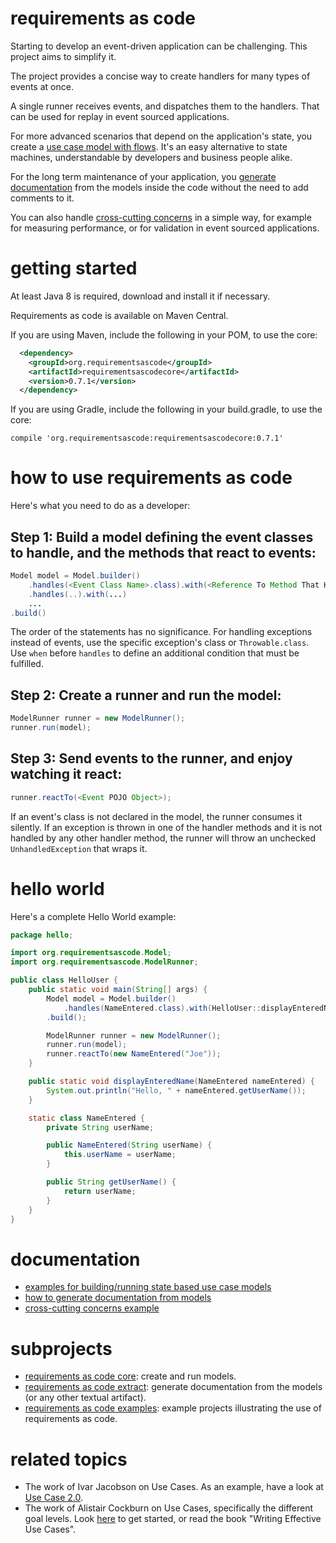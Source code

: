 # requirements as code
Starting to develop an event-driven application can be challenging.
This project aims to simplify it. 

The project provides a concise way to create handlers for many types of events at once.

A single runner receives events, and dispatches them to the handlers. That can be used for replay in event sourced applications.

For more advanced scenarios that depend on the application's state, 
you create a [use case model with flows](https://github.com/bertilmuth/requirementsascode/tree/master/requirementsascodeexamples/helloworld).
It's an easy alternative to state machines,
understandable by developers and business people alike.

For the long term maintenance of your application,
you [generate documentation](https://github.com/bertilmuth/requirementsascode/tree/master/requirementsascodeextract) 
from the models inside the code without the need to add comments to it.

You can also handle [cross-cutting concerns](https://github.com/bertilmuth/requirementsascode/tree/master/requirementsascodeexamples/crosscuttingconcerns) in a simple way, for example for measuring performance, or for validation in event sourced applications.

# getting started
At least Java 8 is required, download and install it if necessary.

Requirements as code is available on Maven Central.

If you are using Maven, include the following in your POM, to use the core:

``` xml
  <dependency>
    <groupId>org.requirementsascode</groupId>
    <artifactId>requirementsascodecore</artifactId>
    <version>0.7.1</version>
  </dependency>
```

If you are using Gradle, include the following in your build.gradle, to use the core:

```
compile 'org.requirementsascode:requirementsascodecore:0.7.1'
```
# how to use requirements as code
Here's what you need to do as a developer:

## Step 1: Build a model defining the event classes to handle, and the methods that react to events:
``` java
Model model = Model.builder()
	.handles(<Event Class Name>.class).with(<Reference To Method That Handles Event>)
	.handles(..).with(...)
	...
.build()
```

The order of the statements has no significance.
For handling exceptions instead of events, use the specific exception's class or `Throwable.class`.
Use `when` before `handles` to define an additional condition that must be fulfilled.

## Step 2: Create a runner and run the model:
``` java
ModelRunner runner = new ModelRunner();
runner.run(model);
```

## Step 3: Send events to the runner, and enjoy watching it react:
``` java
runner.reactTo(<Event POJO Object>);
```
If an event's class is not declared in the model, the runner consumes it silently.
If an exception is thrown in one of the handler methods and it is not handled by any 
other handler method, the runner will throw an unchecked `UnhandledException`
that wraps it.

# hello world
Here's a complete Hello World example:

``` java
package hello;

import org.requirementsascode.Model;
import org.requirementsascode.ModelRunner;

public class HelloUser {
	public static void main(String[] args) {
		Model model = Model.builder()
			.handles(NameEntered.class).with(HelloUser::displayEnteredName)
		.build();

		ModelRunner runner = new ModelRunner();
		runner.run(model);
		runner.reactTo(new NameEntered("Joe"));
	}

	public static void displayEnteredName(NameEntered nameEntered) {
		System.out.println("Hello, " + nameEntered.getUserName());
	}

	static class NameEntered {
		private String userName;

		public NameEntered(String userName) {
			this.userName = userName;
		}

		public String getUserName() {
			return userName;
		}
	}
}
```

# documentation
* [examples for building/running state based use case models](https://github.com/bertilmuth/requirementsascode/tree/master/requirementsascodeexamples/helloworld)
* [how to generate documentation from models](https://github.com/bertilmuth/requirementsascode/tree/master/requirementsascodeextract)
* [cross-cutting concerns example](https://github.com/bertilmuth/requirementsascode/tree/master/requirementsascodeexamples/crosscuttingconcerns)

# subprojects
* [requirements as code core](https://github.com/bertilmuth/requirementsascode/tree/master/requirementsascodecore): create and run models. 
* [requirements as code extract](https://github.com/bertilmuth/requirementsascode/tree/master/requirementsascodeextract): generate documentation from the models (or any other textual artifact).
* [requirements as code examples](https://github.com/bertilmuth/requirementsascode/tree/master/requirementsascodeexamples): example projects illustrating the use of requirements as code.

# related topics
* The work of Ivar Jacobson on Use Cases. As an example, have a look at [Use Case 2.0](https://www.ivarjacobson.com/publications/white-papers/use-case-ebook).
* The work of Alistair Cockburn on Use Cases, specifically the different goal levels. Look [here](http://alistair.cockburn.us/Use+case+fundamentals) to get started, or read the book "Writing Effective Use Cases".
